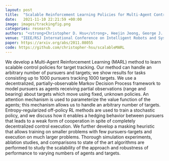 ```yaml
---
layout: post
title:  "Scalable Reinforcement Learning Policies for Multi-Agent Control"
date:   2021-11-10 22:21:59 +00:00
image: images/trackingfig.png
categories: research
authors: "<strong>Christopher D. Hsu</strong>, Heejin Jeong, George J. Pappas, and Pratik Chaudhari"
venue: "IEEE/RSJ International Conference on Intelligent Robots and Systems (IROS)"
paper: https://arxiv.org/abs/2011.08055
code: https://github.com/christopher-hsu/scalableMARL
---
```


We develop a Multi-Agent Reinforcement Learning (MARL) method to learn scalable control policies for target tracking. Our method can handle an arbitrary number of pursuers and targets; we show results for tasks consisting up to 1000 pursuers tracking 1000 targets. We use a decentralized, partially-observable Markov Decision Process framework to model pursuers as agents receiving partial observations (range and bearing) about targets which move using fixed, unknown policies. An attention mechanism is used to parameterize the value function of the agents; this mechanism allows us to handle an arbitrary number of targets. Entropy-regularized off-policy RL methods are used to train a stochastic policy, and we discuss how it enables a hedging behavior between pursuers that leads to a weak form of cooperation in spite of completely decentralized control execution. We further develop a masking heuristic that allows training on smaller problems with few pursuers-targets and execution on much larger problems. Thorough simulation experiments, ablation studies, and comparisons to state of the art algorithms are performed to study the scalability of the approach and robustness of performance to varying numbers of agents and targets.